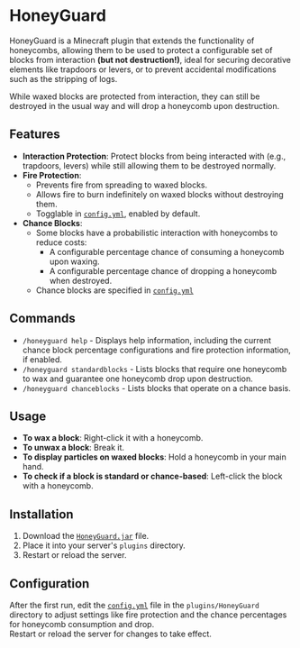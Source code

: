 # HoneyGuard

HoneyGuard is a Minecraft plugin that extends the functionality of honeycombs, allowing them to be used to protect a configurable set of blocks from interaction **(but not destruction!)**, 
ideal for securing decorative elements like trapdoors or levers, or to prevent accidental modifications such as the stripping of logs.

While waxed blocks are protected from interaction, 
they can still be destroyed in the usual way and will drop a honeycomb upon destruction.

## Features

- **Interaction Protection**: Protect blocks from being interacted with (e.g., trapdoors, levers) while still allowing them to be destroyed normally.
- **Fire Protection**: 
  - Prevents fire from spreading to waxed blocks.
  - Allows fire to burn indefinitely on waxed blocks without destroying them.
  - Togglable in [`config.yml`](/src/main/resources/config.yml), enabled by default.
- **Chance Blocks**:
  - Some blocks have a probabilistic interaction with honeycombs to reduce costs:
    - A configurable percentage chance of consuming a honeycomb upon waxing.
    - A configurable percentage chance of dropping a honeycomb when destroyed.
  - Chance blocks are specified in [`config.yml`](/src/main/resources/config.yml)

## Commands

- `/honeyguard help` - Displays help information, including the current chance block percentage configurations and fire protection information, if enabled.
- `/honeyguard standardblocks` - Lists blocks that require one honeycomb to wax and guarantee one honeycomb drop upon destruction.
- `/honeyguard chanceblocks` - Lists blocks that operate on a chance basis.

## Usage

- **To wax a block**: Right-click it with a honeycomb.
- **To unwax a block**: Break it.
- **To display particles on waxed blocks**: Hold a honeycomb in your main hand.
- **To check if a block is standard or chance-based**: Left-click the block with a honeycomb.

## Installation

1. Download the [`HoneyGuard.jar`](https://github.com/Elgenzay/honeyguard/releases/latest) file.
2. Place it into your server's `plugins` directory.
3. Restart or reload the server.

## Configuration

After the first run, edit the [`config.yml`](/src/main/resources/config.yml) file in the `plugins/HoneyGuard` directory to adjust settings like fire protection and the chance percentages for honeycomb consumption and drop.  
Restart or reload the server for changes to take effect.
